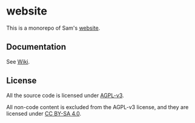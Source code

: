 # website

This is a monorepo of Sam's [website](https://developersam.com).

## Documentation

See [Wiki](https://wiki.developersam.com).

## License

All the source code is licensed under [AGPL-v3](./LICENSE).

All non-code content is excluded from the AGPL-v3 license, and they are licensed under
[CC BY-SA 4.0](https://creativecommons.org/licenses/by-sa/4.0/).

